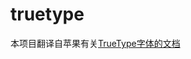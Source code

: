 # truetype

本项目翻译自苹果有关[TrueType字体的文档](https://developer.apple.com/fonts/TrueType-Reference-Manual/)
